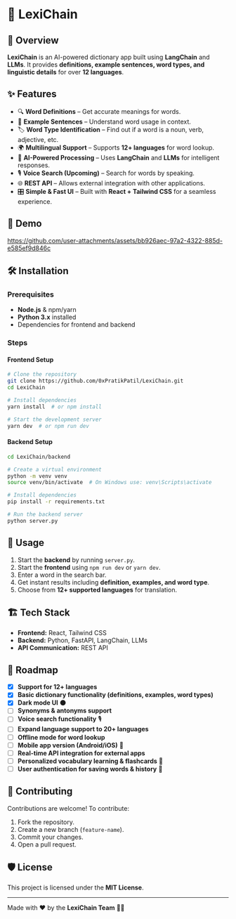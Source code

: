 # 📖 LexiChain  

## 🚀 Overview  
**LexiChain** is an AI-powered dictionary app built using **LangChain** and **LLMs**. It provides **definitions, example sentences, word types, and linguistic details** for over **12 languages**.  

## ✨ Features  
- 🔍 **Word Definitions** – Get accurate meanings for words.  
- 📖 **Example Sentences** – Understand word usage in context.  
- 🏷 **Word Type Identification** – Find out if a word is a noun, verb, adjective, etc.  
- 🌍 **Multilingual Support** – Supports **12+ languages** for word lookup.  
- 🧠 **AI-Powered Processing** – Uses **LangChain** and **LLMs** for intelligent responses.  
- 🎙 **Voice Search (Upcoming)** – Search for words by speaking.  
- 🌐 **REST API** – Allows external integration with other applications.  
- 🎛 **Simple & Fast UI** – Built with **React + Tailwind CSS** for a seamless experience.  

## 📸 Demo  
https://github.com/user-attachments/assets/bb926aec-97a2-4322-885d-e585ef9d846c


## 🛠 Installation  

### Prerequisites  
- **Node.js** & npm/yarn  
- **Python 3.x** installed  
- Dependencies for frontend and backend  

### Steps  

#### **Frontend Setup**  
```sh
# Clone the repository
git clone https://github.com/0xPratikPatil/LexiChain.git
cd LexiChain

# Install dependencies
yarn install  # or npm install

# Start the development server
yarn dev  # or npm run dev
```

#### **Backend Setup**  
```sh
cd LexiChain/backend

# Create a virtual environment
python -m venv venv
source venv/bin/activate  # On Windows use: venv\Scripts\activate

# Install dependencies
pip install -r requirements.txt

# Run the backend server
python server.py
```

## 📌 Usage  
1. Start the **backend** by running `server.py`.  
2. Start the **frontend** using `npm run dev` or `yarn dev`.  
3. Enter a word in the search bar.  
4. Get instant results including **definition, examples, and word type**.  
5. Choose from **12+ supported languages** for translation.  

## 🏗 Tech Stack  
- **Frontend:** React, Tailwind CSS  
- **Backend:** Python, FastAPI, LangChain, LLMs  
- **API Communication:** REST API  

## 📌 Roadmap  
- [x] **Support for 12+ languages**  
- [x] **Basic dictionary functionality (definitions, examples, word types)**  
- [x] **Dark mode UI** 🌑  
- [ ] **Synonyms & antonyms support**  
- [ ] **Voice search functionality** 🎙  
- [ ] **Expand language support to 20+ languages**  
- [ ] **Offline mode for word lookup**  
- [ ] **Mobile app version (Android/iOS)** 📱  
- [ ] **Real-time API integration for external apps**  
- [ ] **Personalized vocabulary learning & flashcards** 📝  
- [ ] **User authentication for saving words & history** 🔐  

## 🤝 Contributing  
Contributions are welcome! To contribute:  
1. Fork the repository.  
2. Create a new branch (`feature-name`).  
3. Commit your changes.  
4. Open a pull request.  

## 🛡 License  
This project is licensed under the **MIT License**.  

---  
Made with ❤️ by the **LexiChain Team** 📖🚀  
